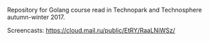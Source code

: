 Repository for Golang course read in Technopark and Technosphere autumn-winter 2017.

Screencasts: https://cloud.mail.ru/public/EtRY/RaaLNiWSz/
